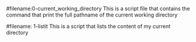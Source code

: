 #filename:0-current_working_directory
This is a script file that contains the command that print the full pathname of the current working directory

#filename: 1-listit
This is a script that lists the content of my current directory
